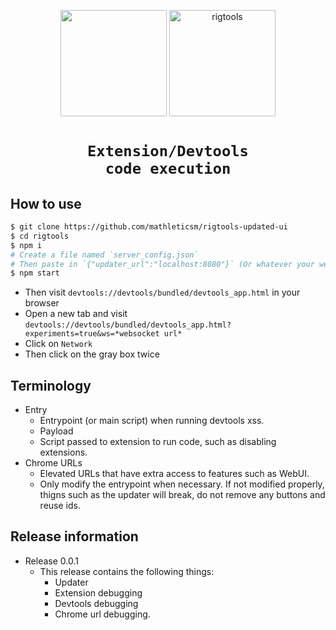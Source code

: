 <p align=center><img src="https://raw.githubusercontent.com/T3M1N4L/rigtools-updated-ui/refs/heads/main/rigtools-bounce.gif" height="170vh"/> <img alt="rigtools" src="https://github.com/user-attachments/assets/f491a85e-9fd7-4fe4-979f-1fa70a1b630e"  PRAHITS RIGTOOOLS height="170vh"></p>

# <p align=center><code>Extension/Devtools code execution</code></p> 
## How to use
```sh
$ git clone https://github.com/mathleticsm/rigtools-updated-ui
$ cd rigtools
$ npm i
# Create a file named `server_config.json`
# Then paste in `{"updater_url":"localhost:8080"}` (Or whatever your websocket URL is)
$ npm start
```
- Then visit `devtools://devtools/bundled/devtools_app.html` in your browser
- Open a new tab and visit `devtools://devtools/bundled/devtools_app.html?experiments=true&ws=*websocket url*`
- Click on `Network`
- Then click on the gray box twice

## Terminology
- Entry
  - Entrypoint (or main script) when running devtools xss.
  - Payload
  - Script passed to extension to run code, such as disabling extensions.
- Chrome URLs
  - Elevated URLs that have extra access to features such as WebUI.
  - Only modify the entrypoint when necessary. If not modified properly, thigns such as the updater will break, do not remove any buttons and reuse ids.

## Release information
- Release 0.0.1
  - This release contains the following things:
    - Updater
    - Extension debugging
    - Devtools debugging
    - Chrome url debugging.
